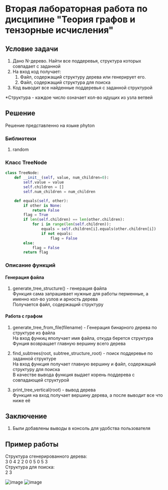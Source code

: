 # Вторая лабораторная работа по дисципине "Теория графов и тензорные исчисления"

## Условие задачи
1. Дано N-дерево. Найти все поддеревья, структура которых совпадает с заданной
2. На вход код получает:
   1. Файл, содержащий структуру дерева или генерирует его. 
   2. Файл, содержащий структура для поиска
3. Код выводит все найденные поддеревья с заданной структурой
   
*Структура - каждое число означает кол-во идущих из узла ветвей
## Решение
Решение представленно на языке phyton

### Библиотеки
1. random

### Класс TreeNode
```py
class TreeNode:
    def __init__(self, value, num_children=0):
        self.value = value
        self.children = []
        self.num_children = num_children

    def equals(self, other):
        if other is None:
            return False
        flag = True
        if len(self.children) == len(other.children):
            for i in range(len(self.children)):
                equals = self.children[i].equals(other.children[i])
                if not equals:
                    flag = False
        else:
            flag = False
        return flag
```
### Описание функций
#### Генерация файла
1. generate_tree_structure() - генерация файла\
   Функция сама запрашивает нужные для работы перменные, а именно кол-во узлов и арность дерева\
   Получается файл, содержащий структуру
#### Работа с графом
1. generate_tree_from_file(filename) - Генерация бинарного дерева по структуре из файла\
   На вход функиц яполучает имя файла, откуда берется структура\
   Фунция возвращает главную вершину всего дерева

2. find_subtrees(root, subtree_structure_root) - поиск поддеревье по заданной структуре\
   На вход функция получает главную вершину и файл, содержащий структуру для поиска\
   В качестве вывода функция выдает корень поддерева с совпадающей структурой
   
3. print_tree_vertical(root) - вывод дерева\
   Функция на вход получает вершину дерева, а после выводит все что ниже её
   
## Заключение
1. Были добавлены выводы в консоль для удобства пользователя

## Пример работы
Структура сгенерированного дерева:\
3 0 4 2 2 0 0 5 0 5 3\
Структура для поиска:\
2 3

![image](https://github.com/DragonWarrior-Ghub/Laba_tenzori2/assets/79605218/567af4ad-d9a7-4e46-a974-d662bdaa0dd2)
![image](https://github.com/DragonWarrior-Ghub/Laba_tenzori2/assets/79605218/983c274b-2831-4859-8718-aef40cd63bdf)



